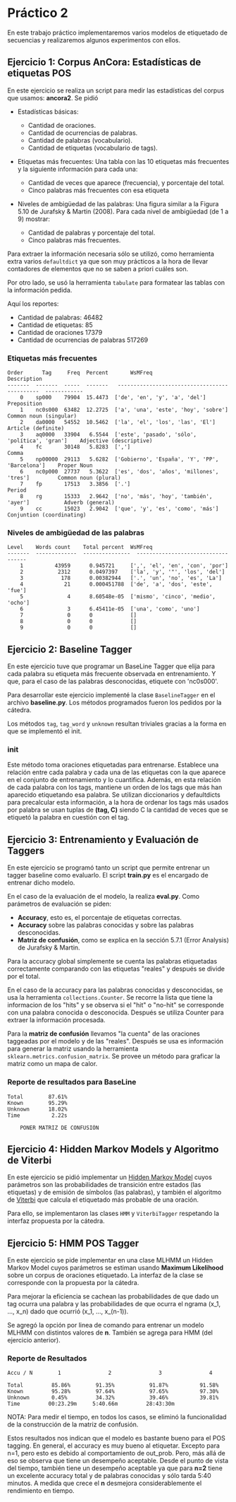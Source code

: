 # Práctico 2

En este trabajo práctico implementaremos varios modelos de etiquetado de
secuencias y realizaremos algunos experimentos con ellos.

## Ejercicio 1: Corpus AnCora: Estadísticas de etiquetas POS

En este ejercicio se realiza un script para medir las estadísticas del
corpus que usamos: **ancora2**.
Se pidió
- Estadísticas básicas:

    - Cantidad de oraciones.
    - Cantidad de ocurrencias de palabras.
    - Cantidad de palabras (vocabulario).
    - Cantidad de etiquetas (vocabulario de tags).

- Etiquetas más frecuentes: Una tabla con las 10 etiquetas más frecuentes y la siguiente información para cada una:

    - Cantidad de veces que aparece (frecuencia), y porcentaje del total.
    - Cinco palabras más frecuentes con esa etiqueta

- Niveles de ambigüedad de las palabras: Una figura similar a la Figura 5.10 de Jurafsky & Martin (2008). Para cada nivel de ambigüedad (de 1 a 9) mostrar:

   - Cantidad de palabras y porcentaje del total.
   - Cinco palabras más frecuentes.



Para extraer la información necesaria sólo se utilizó, como herramienta extra
varios `defaultdict` ya que son muy prácticos a la hora de llevar contadores
de elementos que no se saben a priori cuáles son.

Por otro lado, se usó la herramienta `tabulate` para formatear las tablas con
la información pedida.

Aquí los reportes:

- Cantidad de palabras: 46482
- Cantidad de etiquetas: 85
- Cantidad de oraciones 17379
- Cantidad de ocurrencias de palabras 517269



### **Etiquetas más frecuentes**

```
Order      Tag     Freq  Percent       WsMFreq                                    Description
-------  -------  -----  -------   ---------------------------------------------  ------------
    0    sp000    79904  15.4473  ['de', 'en', 'y', 'a', 'del']                     Preposition
    1    nc0s000  63482  12.2725  ['a', 'una', 'este', 'hoy', 'sobre']              Common noun (singular)
    2    da0000   54552  10.5462  ['la', 'el', 'los', 'las', 'El']                  Article (definite)
    3    aq0000   33904   6.5544  ['este', 'pasado', 'sólo', 'política', 'gran']    Adjective (descriptive)
    4    fc       30148   5.8283  [',']                                             Comma
    5    np00000  29113   5.6282  ['Gobierno', 'España', 'Y', 'PP', 'Barcelona']    Proper Noun
    6    nc0p000  27737   5.3622  ['es', 'dos', 'años', 'millones', 'tres']         Common noun (plural)
    7    fp       17513   3.3856  ['.']                                             Period
    8    rg       15333   2.9642  ['no', 'más', 'hoy', 'también', 'ayer']           Adverb (general)
    9    cc       15023   2.9042  ['que', 'y', 'es', 'como', 'más']                 Conjuntion (coordinating)

```

### **Niveles de ambigüedad de las palabras**

```
Level    Words count    Total percent  WsMFreq
-------  -------------  ---------------  -----------------------------------
    1          43959      0.945721     [',', 'el', 'en', 'con', 'por']
    2           2312      0.0497397    ['la', 'y', '"', 'los', 'del']
    3            178      0.00382944   ['.', 'un', 'no', 'es', 'La']
    4             21      0.000451788  ['de', 'a', 'dos', 'este', 'fue']
    5              4      8.60548e-05  ['mismo', 'cinco', 'medio', 'ocho']
    6              3      6.45411e-05  ['una', 'como', 'uno']
    7              0      0            []
    8              0      0            []
    9              0      0            []
```



## Ejercicio 2:  Baseline Tagger

En este ejercicio tuve que programar un BaseLine Tagger que elija para cada palabra su
etiqueta más frecuente observada en entrenamiento.
Y que, para el caso de las palabras desconocidas, etiquete con  'nc0s000'.

Para desarrollar este ejercicio implementé la clase ```BaselineTagger``` en el
archivo **baseline.py**. Los métodos programados fueron los pedidos por la
cátedra.

Los métodos ```tag```, ```tag_word``` y ```unknown``` resultan triviales gracias
a la forma en que se implementó el init.

### **__init__**

Este método toma oraciones etiquetadas para entrenarse.
Establece una relación entre cada palabra y cada una de las etiquetas con la
que aparece en el conjunto de entrenamiento y lo cuantifica. Además, en esta
relación de cada palabra con los tags, mantiene un orden de los tags que más
han aparecido etiquetando esa palabra.
Se utilizan diccionarios y defaultdicts para precalcular esta información,
a la hora de ordenar los tags más usados por palabra se usan tuplas de
**(tag, C)** siendo C la cantidad de veces que se etiquetó la palabra en
cuestión con el tag.



## Ejercicio 3: Entrenamiento y Evaluación de Taggers

En este ejercicio se programó tanto un script que permite entrenar un tagger
baseline como evaluarlo.
El script **train.py** es el encargado de entrenar dicho modelo.

En el caso de la evaluación de el modelo, la realiza **eval.py**. Como parámetros
de evaluación se piden:

- **Accuracy**, esto es, el porcentaje de etiquetas correctas.
- **Accuracy** sobre las palabras conocidas y sobre las palabras desconocidas.
- **Matriz de confusión**, como se explica en la sección 5.7.1 (Error Analysis) de
Jurafsky & Martin.


Para la accuracy global simplemente se cuenta las palabras etiquetadas correctamente
comparando con las etiquetas "reales" y después se divide por el total.

En el caso de la accuracy para las palabras conocidas y desconocidas, se usa la
herramienta ```collections.Counter```.
Se recorre la lista que tiene la informacion de los "hits" y se observa si el
"hit" o "no-hit" se corresponde con una palabra conocida o desconocida.
Después se utiliza Counter para extraer la información procesada.

Para la **matriz de confusión** llevamos "la cuenta" de las oraciones taggeadas
por el modelo y de las "reales". Después se usa es información para generar la
matriz usando la herramienta ```sklearn.metrics.confusion_matrix```.
Se provee un método para graficar la matriz como un mapa de calor.


### **Reporte de resultados para BaseLine**

```
Total        87.61%
Known        95.29%
Unknown      18.02%
Time          2.22s
```

        PONER MATRIZ DE CONFUSIÓN



## Ejercicio 4: Hidden Markov Models y Algoritmo de Viterbi

En este ejercicio se pidió implementar un
[Hidden Markov Model](https://en.wikipedia.org/wiki/Hidden_Markov_model) cuyos parámetros
son las probabilidades de transición entre estados (las etiquetas) y de emisión
de símbolos (las palabras), y también el algoritmo de
[Viterbi](https://en.wikipedia.org/wiki/Viterbi_algorithm#Pseudocode) que calcula el
etiquetado más probable de una oración.

Para ello, se implementaron las clases ```HMM``` y ```ViterbiTagger``` respetando
la interfaz propuesta por la cátedra.



## Ejercicio 5: HMM POS Tagger

En este ejercicio se pide implementar en una clase MLHMM un Hidden Markov Model
cuyos parámetros se estiman usando **Maximum Likelihood** sobre un corpus de oraciones
etiquetado. La interfaz de la clase se corresponde con la propuesta por la
cátedra.

Para mejorar la eficiencia se cachean las probabilidades de que dado un tag ocurra
una palabra y las probabilidades de que ocurra el ngrama (x_1, ..., x_n) dado que
ocurrió (x_1, ..., x_(n-1)).

Se agregó la opción por linea de comando para entrenar un modelo MLHMM con distintos
valores de **n**. También se agrega para HMM (del ejercicio anterior).

### **Reporte de Resultados**


```
Accu / N        1               2               3               4

Total         85.86%        91.35%           91.87%          91.58%
Known         95.28%        97.64%           97.65%          97.30%
Unknown       0.45%         34.32%           39.46%          39.81%
Time         00:23.29m     5:40.66m         28:43:30m
```
NOTA: Para medir el tiempo, en todos los casos, se eliminó la funcionalidad de
la construcción de la matriz de confusión.

Estos resultados nos indican que el modelo es bastante bueno para el POS tagging.
En general, el accuracy es muy bueno al etiquetar. Excepto para n=1, pero esto
es debido al comportamiento de out_prob. Pero, más allá de eso se observa que
tiene un desempeño aceptable.
Desde el punto de vista del tiempo, también tiene un desempeño aceptable ya que
para **n=2** tiene un excelente accuracy total y de palabras conocidas y sólo tarda
5:40 minutos. A medida que crece el **n** desmejora considerablemente el rendimiento
en tiempo.
